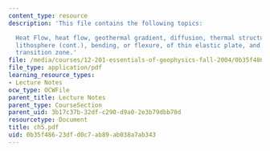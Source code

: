 ```yaml
---
content_type: resource
description: 'This file contains the following topics:

  Heat Flow, heat flow, geothermal gradient, diffusion, thermal structure of the oceanic
  lithosphere (cont.), bending, or flexure, of thin elastic plate, and the upper mantle
  transition zone.'
file: /media/courses/12-201-essentials-of-geophysics-fall-2004/0b35f48623dfd0c7ab89ab038a7ab343_ch5.pdf
file_type: application/pdf
learning_resource_types:
- Lecture Notes
ocw_type: OCWFile
parent_title: Lecture Notes
parent_type: CourseSection
parent_uid: 3b17c37b-32df-c290-d9a0-2e3b79dbb70d
resourcetype: Document
title: ch5.pdf
uid: 0b35f486-23df-d0c7-ab89-ab038a7ab343
---
```

